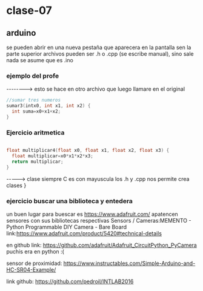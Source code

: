 # clase-07
## arduino
se pueden abrir en una nueva pestaña que aparecera en la pantalla sen la parte superior archivos pueden ser .h o .cpp (se escribe manual), sino sale nada se asume que es .ino
### ejemplo del profe
--------> esto se hace en otro archivo que luego llamare en el original
```cpp
//sumar tres numeros
sumar3(intx0, int x1, int x2) {
  int suma=x0+x1+x2;
}
```


### Ejercicio aritmetica

```cpp

float multiplicar4(float x0, float x1, float x2, float x3) {
  float multiplicar=x0*x1*x2*x3;
  return multiplicar;
}
```
-----> clase siempre C es con mayuscula
los .h y .cpp nos permite crea clases
}

### ejercicio buscar una biblioteca y entedera
un buen lugar para buescar es https://www.adafruit.com/
apatencen sensores con sus bibliotecas respectivas
Sensors / Cameras:MEMENTO - Python Programmable DIY Camera - Bare Board
link:https://www.adafruit.com/product/5420#technical-details

en github
link: https://github.com/adafruit/Adafruit_CircuitPython_PyCamera
puchis era en python :(

sensor de proximidad:
https://www.instructables.com/Simple-Arduino-and-HC-SR04-Example/

link github: https://github.com/pedroil/INTLAB2016






